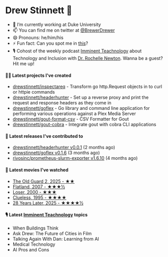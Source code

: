 
# Drew Stinnett 👋

- 🔭 I’m currently working at Duke University
- 📫 You can find me on twitter at [@BrewerDrewer](https://twitter.com/BrewerDrewer)
- 😄 Pronouns: he/him/his
- ⚡ Fun fact: Can you spot me in [this](https://www.youtube.com/watch?v=oL9WnB0qHBA)?
- 🎙 Cohost of the weekly podcast [Imminent Teachnology](https://podcast.imminentteachnology.com/) about Technology and Inclusion with [Dr. Rochelle Newton](https://www.linkedin.com/in/drrochellenewton/). Wanna be a guest? Hit me up!

#### 👨‍💻 Latest projects I've created
- [drewstinnett/inspectareq](https://github.com/drewstinnett/inspectareq) - Transform go http.Request objects in to curl or httpie commands
- [drewstinnett/headerhunter](https://github.com/drewstinnett/headerhunter) - Set up a reverse proxy and print the request and response headers as they come in
- [drewstinnett/goflex](https://github.com/drewstinnett/goflex) - Go library and command line application for performing various operations against a Plex Media Server
- [drewstinnett/gout-format-csv](https://github.com/drewstinnett/gout-format-csv) - CSV Formatter for Gout
- [drewstinnett/gout-cobra](https://github.com/drewstinnett/gout-cobra) - Integrate gout with cobra CLI applications

#### 🚀 Latest releases I've contributed to
- [drewstinnett/headerhunter v0.0.1](https://github.com/drewstinnett/headerhunter/releases/tag/v0.0.1) (2 months ago)
- [drewstinnett/goflex v0.1.6](https://github.com/drewstinnett/goflex/releases/tag/v0.1.6) (3 months ago)
- [rivosinc/prometheus-slurm-exporter v1.6.10](https://github.com/rivosinc/prometheus-slurm-exporter/releases/tag/v1.6.10) (4 months ago)

#### 🍿 Latest movies I've watched
- [The Old Guard 2, 2025 - ★★](https://letterboxd.com/mondodrew/film/the-old-guard-2/)
- [Flatland, 2007 - ★★★½](https://letterboxd.com/mondodrew/film/flatland-2007/)
- [Loser, 2000 - ★★★](https://letterboxd.com/mondodrew/film/loser/)
- [Clueless, 1995 - ★★★★](https://letterboxd.com/mondodrew/film/clueless/)
- [28 Years Later, 2025 - ★★★★½](https://letterboxd.com/mondodrew/film/28-years-later/)

#### 🎙 Latest [Imminent Teachnology](https://podcast.imminentteachnology.com/) topics
- When Buildings Think
- Ask Drew: The Future of Cities in Film
- Talking Again With Dan: Learning from AI
- Medical Technology
- AI Pros and Cons
